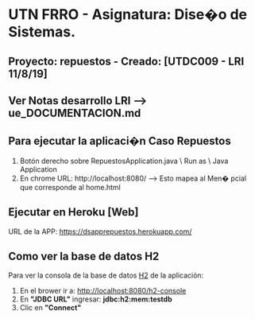 # UTN FRRO - Asignatura: Dise�o de Sistemas.
## Proyecto: repuestos - Creado: [UTDC009 - LRI 11/8/19]

## Ver Notas desarrollo LRI --> ue_DOCUMENTACION.md

## Para ejecutar la aplicaci�n Caso Repuestos
1. Botón derecho sobre RepuestosApplication.java \ Run as \ Java Application   
2. En chrome URL: http://localhost:8080/ --> Esto mapea al Men� pcial que corresponde al home.html       

## Ejecutar en Heroku [Web] 
URL de la APP:  https://dsapprepuestos.herokuapp.com/   
## Como ver la base de datos H2
Para ver la consola de la base de datos [H2](http://www.h2database.com/) de la aplicación:
1. En el brower ir a: [http://localhost:8080/h2-console](http://localhost:8080/h2-console)
2. En **"JDBC URL"** ingresar: **jdbc:h2:mem:testdb**
3. Clic en **"Connect"**
